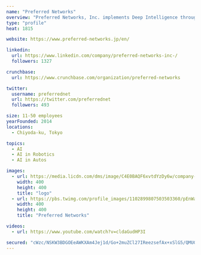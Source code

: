 ```yaml
---
name: "Preferred Networks"
overview: "Preferred Networks, Inc. implements Deep Intelligence throughout the Internet to integrate data from the physical and digital worlds."
type: "profile"
heat: 1815

website: https://www.preferred-networks.jp/en/

linkedin:
  url: https://www.linkedin.com/company/preferred-networks-inc-/
  followers: 1327

crunchbase:
  url: https://www.crunchbase.com/organization/preferred-networks

twitter:
  username: preferrednet
  url: https://twitter.com/preferrednet
  followers: 493

size: 11-50 employees
yearFounded: 2014
locations:
  - Chiyoda-ku, Tokyo

topics:
  - AI
  - AI in Robotics
  - AI in Autos

images:
  - url: https://media.licdn.com/dms/image/C4E0BAQF6xvtdYzDy6w/company-logo_400_400/0?e=1582761600&v=beta&t=1Gy0hB3TevWmL2nhObZO_x0daP_eWG7jJb7-R6mRbJc
    width: 400
    height: 400
    title: "logo"
  - url: https://pbs.twimg.com/profile_images/1102899807503503360/pEnWaC5q_400x400.png
    width: 400
    height: 400
    title: "Preferred Networks"

videos:
  - url: https://www.youtube.com/watch?v=cldaGudHP3I

secured: "cWzc/NSKW3BDGOEeAWKXAm4Jej1d/Go+2muZCl27IReezsefAx+xSlG5/QMUGfpveOO9eMKTrpssvG9WV3MS5fgdstgx/9Z3CaewFSLq7fgdciccbFIvFfpm9hAtACl+/k2o+SnS4b4GgQnRgwlmPrHP2vQslcQKmqLwDiuYRLk8lBghcRw9uIP1GX7/bol3OKpAfN3dZsJEKRrWPLq7Ks6UN2p1ny/FS9I/maQgpe9z1oJ0eM8voPpHtffkwGmC2oDh9gD1Gzbr78BWu1ZepQ==;HHJ6QAQji3SEVigAzU2qRQ=="
---
```


